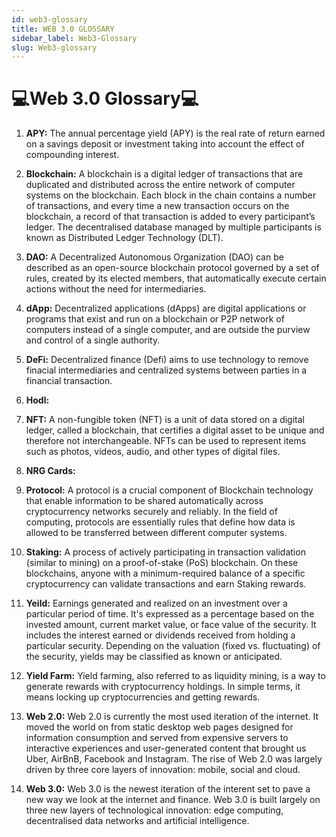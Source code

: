 ```yaml
---
id: web3-glossary
title: WEB 3.0 GLOSSARY
sidebar_label: Web3-Glossary
slug: Web3-glossary
---
```


# 💻Web 3.0 Glossary💻

1. **APY:** The annual percentage yield (APY) is the real rate of return earned on a savings deposit or investment taking into account the effect of compounding interest.

2. **Blockchain:** A blockchain is a digital ledger of transactions that are duplicated and distributed across the entire network of computer systems on the blockchain. Each block in the chain contains a number of transactions, and every time a new transaction occurs on the blockchain, a record of that transaction is added to every participant’s ledger. The decentralised database managed by multiple participants is known as Distributed Ledger Technology (DLT).
 

2. **DAO:** A Decentralized Autonomous Organization (DAO) can be described as an open-source blockchain protocol governed by a set of rules, created by its elected members, that automatically execute certain actions without the need for intermediaries.

2. **dApp:** Decentralized applications (dApps) are digital applications or programs that exist and run on a blockchain or P2P network of computers instead of a single computer, and are outside the purview and control of a single authority. 

2. **DeFi:** Decentralized finance (Defi) aims to use technology to remove finacial intermediaries and centralized systems between parties in a financial transaction. 

3. **Hodl:** 

5. **NFT:** A non-fungible token (NFT) is a unit of data stored on a digital ledger, called a blockchain, that certifies a digital asset to be unique and therefore not interchangeable. NFTs can be used to represent items such as photos, videos, audio, and other types of digital files. 

6. **NRG Cards:**

8. **Protocol:** A protocol is a crucial component of Blockchain technology that enable information to be shared automatically across cryptocurrency networks securely and reliably. In the field of computing, protocols are essentially rules that define how data is allowed to be transferred between different computer systems.

10. **Staking:** A process of actively participating in transaction validation (similar to mining) on a proof-of-stake (PoS) blockchain. On these blockchains, anyone with a minimum-required balance of a specific cryptocurrency can validate transactions and earn Staking rewards.

11. **Yeild:** Earnings generated and realized on an investment over a particular period of time. It's expressed as a percentage based on the invested amount, current market value, or face value of the security. It includes the interest earned or dividends received from holding a particular security. Depending on the valuation (fixed vs. fluctuating) of the security, yields may be classified as known or anticipated.

12. **Yield Farm:** Yield farming, also referred to as liquidity mining, is a way to generate rewards with cryptocurrency holdings. In simple terms, it means locking up cryptocurrencies and getting rewards.

12. **Web 2.0:** Web 2.0 is currently the most used iteration of the internet. It moved the world on from static desktop web pages designed for information consumption and served from expensive servers to interactive experiences and user-generated content that brought us Uber, AirBnB, Facebook and Instagram. The rise of Web 2.0 was largely driven by three core layers of innovation: mobile, social and cloud.

13. **Web 3.0:** Web 3.0 is the newest iteration of the interent set to pave a new way we look at the internet and finance. Web 3.0 is built largely on three new layers of technological innovation: edge computing, decentralised data networks and artificial intelligence.